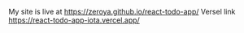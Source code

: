My site is live at https://zeroya.github.io/react-todo-app/
Versel link https://react-todo-app-iota.vercel.app/